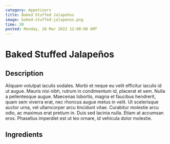 ```yaml
---
category: Appetizers
title: Baked Stuffed Jalapeños
image: baked-stuffed-jalapenos.png
time: 30
posted: Monday, 28 Mar 2022 12:00:00 GMT
---
```


# Baked Stuffed Jalapeños

## Description

Aliquam volutpat iaculis sodales. Morbi et neque eu velit efficitur iaculis id ut augue. Mauris nisi nibh, rutrum in condimentum id, placerat et sem. Nulla a pellentesque augue. Maecenas lobortis, magna et faucibus hendrerit, quam sem viverra erat, nec rhoncus augue metus in velit. Ut scelerisque auctor urna, vel ullamcorper arcu tincidunt vitae. Curabitur molestie arcu odio, ac maximus erat pretium in. Duis sed lacinia nulla. Etiam at accumsan eros. Phasellus imperdiet est ut leo ornare, id vehicula dolor molestie.

## Ingredients
